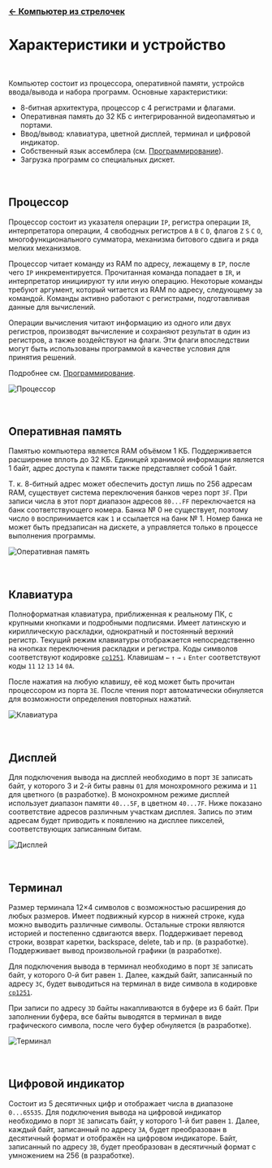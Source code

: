 ﻿### [← Компьютер из стрелочек](README.md)

# Характеристики и устройство
<br>

Компьютер состоит из процессора, оперативной памяти, устройсв ввода/вывода и набора программ. Основные характеристики:
- 8-битная архитектура, процессор с 4 регистрами и флагами.
- Оперативная память до 32 КБ с интегрированной видеопамятью и портами.
- Ввод/вывод: клавиатура, цветной дисплей, терминал и цифровой индикатор.
- Собственный язык ассемблера (см. [Программирование](programming.md)).
- Загрузка программ со специальных дискет.
<br><br><br>


## Процессор
Процессор состоит из указателя операции `IP`, регистра операции `IR`, интерпретатора операции, 4 свободных регистров `A` `B` `C` `D`, флагов `Z` `S` `C` `O`, многофункционального сумматора, механизма битового сдвига и ряда мелких механизмов.

Процессор читает команду из RAM по адресу, лежащему в `IP`, после чего `IP` инкрементируется. Прочитанная команда попадает в `IR`, и интерпретатор инициируют ту или иную операцию. Некоторые команды требуют аргумент, который читается из RAM по адресу, следующему за командой. Команды активно работают с регистрами, подготавливая данные для вычислений.

Операции вычисления читают информацию из одного или двух регистров, производят вычисление и сохраняют результат в один из регистров, а также воздействуют на флаги. Эти флаги впоследствии могут быть использованы программой в качестве условия для принятия решений.

Подробнее см. [Программирование](programming.md).

![Процессор](img/cpu.jpg)
<br><br><br>


## Оперативная память
Памятью компьютера является RAM объёмом 1 КБ. Поддерживается расширение вплоть до 32 КБ. Единицей хранимой информации является 1 байт, адрес доступа к памяти также представляет собой 1 байт.

Т. к. 8-битный адрес может обеспечить доступ лишь по 256 адресам RAM, существует система переключения банков через порт `3F`. При записи числа в этот порт диапазон адресов `80...FF` переключается на банк соответствующего номера. Банка № 0 не существует, поэтому число `0` воспринимается как `1` и ссылается на банк № 1. Номер банка не может быть предзаписан на дискете, а управляется только в процессе выполнения программы.

![Оперативная память](img/ram.jpg)
<br><br><br>


## Клавиатура
Полноформатная клавиатура, приближенная к реальному ПК, с крупными кнопками и подробными подписями. Имеет латинскую и кириллическую раскладки, однократный и постоянный верхний регистр. Текущий режим клавиатуры отображается непосредственно на кнопках переключения раскладки и регистра. Коды символов соответствуют кодировке [`cp1251`](https://ru.wikipedia.org/wiki/Windows-1251). Клавишам `←` `↑` `→` `↓` `Enter` соответствуют коды `11` `12` `13` `14` `0A`.

После нажатия на любую клавишу, её код может быть прочитан процессором из порта `3E`. После чтения порт автоматически обнуляется для возможности определения повторных нажатий.

![Клавиатура](img/keyboard.jpg)
<br><br><br>


## Дисплей
Для подключения вывода на дисплей необходимо в порт `3E` записать байт, у которого 3 и 2-й биты равны `01` для монохромного режима и `11` для цветного (в разработке). В монохромном режиме дисплей использует диапазон памяти `40...5F`, в цветном `40...7F`. Ниже показано соответствие адресов различным участкам дисплея. Запись по этим адресам будет приводить к появлению на дисплее пикселей, соответствующих записанным битам.

![Дисплей](img/display.jpg)
<br><br><br>


## Терминал
Размер терминала 12×4 символов с возможностью расширения до любых размеров. Имеет подвижный курсор в нижней строке, куда можно выводить различные символы. Остальные строки являются историей и постепенно сдвигаются вверх. Поддерживает перевод строки, возврат каретки, backspace, delete, tab и пр. (в разработке). Поддерживает вывод произвольной графики (в разработке).

Для подключения вывода в терминал необходимо в порт `3E` записать байт, у которого 0-й бит равен `1`. Далее, каждый байт, записанный по адресу `3C`, будет выводиться на терминал в виде символа в кодировке [`cp1251`](https://ru.wikipedia.org/wiki/Windows-1251).

При записи по адресу `3D` байты накапливаются в буфере из 6 байт. При заполнении буфера, все байты выводятся в терминал в виде графического символа, после чего буфер обнуляется (в разработке).

![Терминал](img/terminal.jpg)
<br><br><br>


## Цифровой индикатор
Состоит из 5 десятичных цифр и отображает числа в диапазоне `0...65535`. Для подключения вывода на цифровой индикатор необходимо в порт `3E` записать байт, у которого 1-й бит равен `1`. Далее, каждый байт, записанный по адресу `3A`, будет преобразован в десятичный формат и отображён на цифровом индикаторе. Байт, записанный по адресу `3B`, будет преобразован в десятичный формат с умножением на 256 (в разработке).
